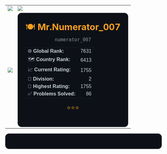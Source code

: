 <table>
  <tr>
    <td>
      <a href="https://codeforces.com/profile/Mr.Numerator_007">
        <img src="https://codeforces-readme-stats.vercel.app/api/card?username=Mr.Numerator_007&theme=github_dark&disable_animations=false&show_icons=true&force_username=true" />
      </a>
    </td>
    <td>
      <img src="https://leetcard.jacoblin.cool/Numerator_429?theme=dark" />
    </td>
  </tr>
  <tr>
    <td>
      <a href="https://atcoder.jp/users/Numerator_429">
        <img src="https://badges.joonhyung.xyz/atcoder/Numerator_429.svg" />
      </a>
    </td>
    <td>
      <div align="center" style="background: #0d1117; border: 1px solid #30363d; border-radius: 12px; padding: 24px; max-width: 420px;">

  <!-- Header -->
  <p style="margin: 0; font-size: 1.8em; color: #f79f1f;">
    🍽️ <strong>Mr.Numerator_007</strong>
  </p>
  <p style="margin: 4px 0 16px; font-size: 1.1em; color: #8b949e;">
    <code>numerator_007</code>
  </p>

  <!-- Stats Table -->
  <table cellpadding="4" cellspacing="0" width="100%" style="color: #c9d1d9; font-family: sans-serif;">
    <tr>
      <td>🌐 <strong>Global Rank:</strong></td>
      <td align="right">7631</td>
    </tr>
    <tr>
      <td>🗺️ <strong>Country Rank:</strong></td>
      <td align="right">6413</td>
    </tr>
    <tr>
      <td>📈 <strong>Current Rating:</strong></td>
      <td align="right">1755</td>
    </tr>
    <tr>
      <td>🔢 <strong>Division:</strong></td>
      <td align="right">2</td>
    </tr>
    <tr>
      <td>🥇 <strong>Highest Rating:</strong></td>
      <td align="right">1755</td>
    </tr>
    <tr>
      <td>✅ <strong>Problems Solved:</strong></td>
      <td align="right">86</td>
    </tr>
  </table>

  <!-- Footer Stars -->
  <p style="margin-top: 16px; font-size: 1.2em; color: #f79f1f;">⭐️⭐️⭐️</p>
  </td>

</div>
  </tr>
</table>

<div align="center" style="background: #0d1117; border: 1px solid #30363d; border-radius: 12px; padding: 24px; max-width: 500px;">
